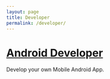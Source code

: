 ```yaml
---
layout: page
title: Developer
permalink: /developer/
---
```

<div class="square">
    <h1><a href="/developer/android/">Android Developer</a></h1>
	<p> Develop your own Mobile Android App.</p>
</div>